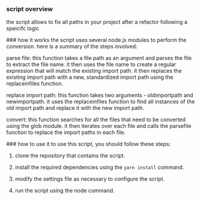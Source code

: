 ### script overview

the script allows to fix all paths in your project after a refactor following a speicifc logic

### how it works
the script uses several node.js modules to perform the conversion. here is a summary of the steps involved:

parse file: this function takes a file path as an argument and parses the file to extract the file name. it then uses the file name to create a regular expression that will match the existing import path. it then replaces the existing import path with a new, standardized import path using the replaceinfiles function.

replace import path: this function takes two arguments - oldimportpath and newimportpath. it uses the replaceinfiles function to find all instances of the old import path and replace it with the new import path.

convert: this function searches for all the files that need to be converted using the glob module. it then iterates over each file and calls the parsefile function to replace the import paths in each file.

### how to use it
to use this script, you should follow these steps:

1. clone the repository that contains the script.

2. install the required dependencies using the ```yarn install``` command.

3. modify the settings file as necessary to configure the script.

4. run the script using the node command.
